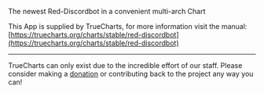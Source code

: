 The newest Red-Discordbot in a convenient multi-arch Chart 

This App is supplied by TrueCharts, for more information visit the manual: [https://truecharts.org/charts/stable/red-discordbot](https://truecharts.org/charts/stable/red-discordbot)

---

TrueCharts can only exist due to the incredible effort of our staff.
Please consider making a [donation](https://truecharts.org/sponsor) or contributing back to the project any way you can!
